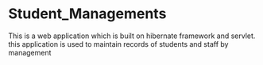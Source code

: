 # Student_Managements
This is a web application which is built on hibernate framework and servlet. this application is used to maintain records of students and staff by management
